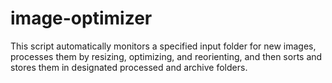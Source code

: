 # image-optimizer
This script automatically monitors a specified input folder for new images, processes them by resizing, optimizing, and reorienting, and then sorts and stores them in designated processed and archive folders.
